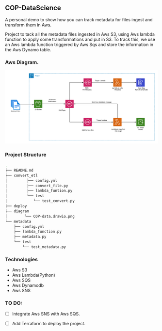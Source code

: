 ## COP-DataScience

A personal demo to show how you can track metadata for files ingest and transform them in Aws.

Project to tack all the metadata files ingested in Aws S3, using Aws lambda function to apply some transformations and put in S3. To track this, we use an Aws lambda function triggered by Aws Sqs and store the information in the Aws Dynamo table.

### Aws Diagram.

![Alt text](diagram/Cop-metadata.png "Aws Diagram.")

### Project Structure
```bash
.
├── README.md
├── convert_etl
│         ├── config.yml
│         ├── convert_file.py
│         ├── lambda_funtion.py
│         └── test
│            └── test_convert.py
├── deploy
├── diagram
│        └── COP-data.drawio.png
└── metadata
    ├── config.yml
    ├── lambda_function.py
    ├── metadata.py
    └── test
        └── test_metadata.py

```

### Technologies

- Aws S3
- Aws Lambda(Python)
- Aws SQS
- Aws Dynamodb
- Aws SNS

### TO DO:
- [ ] Integrate Aws SNS with Aws SQS.
- [ ] Add Terraform to deploy the project.
 

